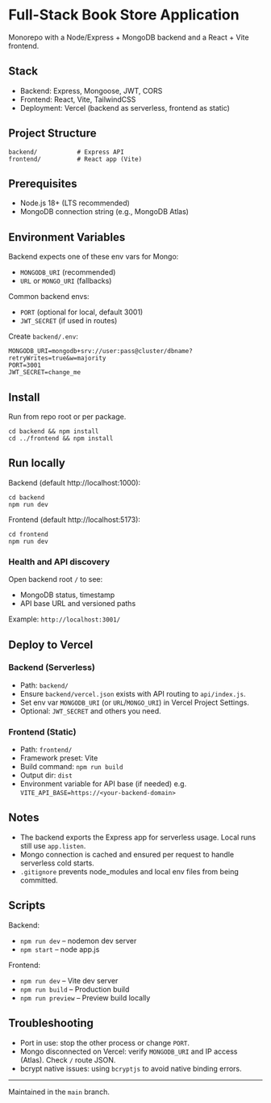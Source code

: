 # Full-Stack Book Store Application

Monorepo with a Node/Express + MongoDB backend and a React + Vite frontend.

## Stack
- Backend: Express, Mongoose, JWT, CORS
- Frontend: React, Vite, TailwindCSS
- Deployment: Vercel (backend as serverless, frontend as static)

## Project Structure
```
backend/           # Express API
frontend/          # React app (Vite)
```

## Prerequisites
- Node.js 18+ (LTS recommended)
- MongoDB connection string (e.g., MongoDB Atlas)

## Environment Variables
Backend expects one of these env vars for Mongo:
- `MONGODB_URI` (recommended)
- `URL` or `MONGO_URI` (fallbacks)

Common backend envs:
- `PORT` (optional for local, default 3001)
- `JWT_SECRET` (if used in routes)

Create `backend/.env`:
```
MONGODB_URI=mongodb+srv://user:pass@cluster/dbname?retryWrites=true&w=majority
PORT=3001
JWT_SECRET=change_me
```

## Install
Run from repo root or per package.

```
cd backend && npm install
cd ../frontend && npm install
```

## Run locally
Backend (default http://localhost:1000):
```
cd backend
npm run dev
```

Frontend (default http://localhost:5173):
```
cd frontend
npm run dev
```

### Health and API discovery
Open backend root `/` to see:
- MongoDB status, timestamp
- API base URL and versioned paths

Example: `http://localhost:3001/`

## Deploy to Vercel

### Backend (Serverless)
- Path: `backend/`
- Ensure `backend/vercel.json` exists with API routing to `api/index.js`.
- Set env var `MONGODB_URI` (or `URL`/`MONGO_URI`) in Vercel Project Settings.
- Optional: `JWT_SECRET` and others you need.

### Frontend (Static)
- Path: `frontend/`
- Framework preset: Vite
- Build command: `npm run build`
- Output dir: `dist`
- Environment variable for API base (if needed) e.g. `VITE_API_BASE=https://<your-backend-domain>`

## Notes
- The backend exports the Express app for serverless usage. Local runs still use `app.listen`.
- Mongo connection is cached and ensured per request to handle serverless cold starts.
- `.gitignore` prevents node_modules and local env files from being committed.

## Scripts
Backend:
- `npm run dev` – nodemon dev server
- `npm start` – node app.js

Frontend:
- `npm run dev` – Vite dev server
- `npm run build` – Production build
- `npm run preview` – Preview build locally

## Troubleshooting
- Port in use: stop the other process or change `PORT`.
- Mongo disconnected on Vercel: verify `MONGODB_URI` and IP access (Atlas). Check `/` route JSON.
- bcrypt native issues: using `bcryptjs` to avoid native binding errors.

---

Maintained in the `main` branch.
